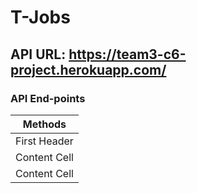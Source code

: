 # T-Jobs
## API URL: https://team3-c6-project.herokuapp.com/  
### API End-points

| Methods |
| :---:                         |
| First Header  | Second Header |
| Content Cell  | Content Cell  |
| Content Cell  | Content Cell  |

